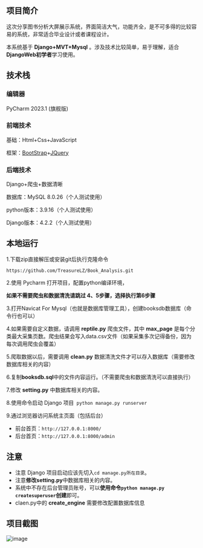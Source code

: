 ## 项目简介

这次分享图书分析大屏展示系统，界面简洁大气，功能齐全，是不可多得的比较容易的系统，非常适合毕业设计或者课程设计。

本系统基于 **Django+MVT+Mysql** 。涉及技术比较简单，易于理解，适合**DjangoWeb初学者**学习使用。

## 技术栈

### 编辑器

PyCharm  2023.1 (旗舰版)

### 前端技术

基础：Html+Css+JavaScript

框架：[BootStrap](https://www.bootcss.com/)+[JQuery](https://jquery.com/)

### 后端技术

Django+爬虫+数据清晰

数据库：MySQL 8.0.26（个人测试使用）

python版本：3.9.16（个人测试使用）

Django版本：4.2.2（个人测试使用）

## 本地运行

1.下载zip直接解压或安装git后执行克隆命令

```https://github.com/TreasureLZ/Book_Analysis.git```

2.使用 Pycharm 打开项目，配置python编译环境，

**如果不需要爬虫和数据清洗请跳过 4、5步骤，选择执行第6步骤**

3.打开Navicat For Mysql（也就是数据库管理工具），创建booksdb数据库（命令行也可以）

4.如果需要自定义数据，请调用 **reptile.py** 爬虫文件，其中 **max_page** 是每个分类最大采集页数。爬虫结果会写入data.csv文件（如果采集多次记得备份，因为每次调用爬虫会覆盖）

5.爬取数据以后，需要调用 **clean.py** 数据清洗文件才可以存入数据库（需要修改数据库相关的内容）

6.复制**booksdb.sql**中的文件内容运行。（不需要爬虫和数据清洗可以直接执行）

7.修改 **setting.py** 中数据库相关的内容。

8.使用命令启动 Django 项目`` python manage.py runserver``

9.通过浏览器访问系统主页面（包括后台）

* 前台首页：`http://127.0.0.1:8000/`
* 后台首页：`http://127.0.0.1:8000/admin`

## 注意

* 注意 Django 项目启动应该先切入`cd manage.py所在目录`。
* 注意**修改setting.py**中数据库相关的内容。
* 系统中不存在后台管理员账号，可以**使用命令`python manage.py createsuperuser`创建**即可。
* claen.py中的 **create_engine** 需要修改配置数据库信息

## 项目截图

![image](https://github.com/TreasureLZ/Book_Analysis/assets/111034196/e543e4fb-0a6e-41e0-980a-808dcf29fb7f)
